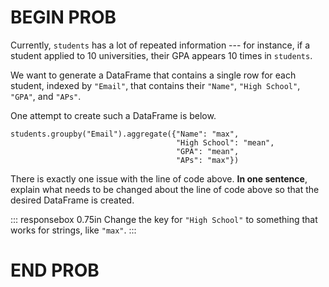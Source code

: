 # BEGIN PROB

Currently, `students` has a lot of repeated information --- for
instance, if a student applied to 10 universities, their GPA appears 10
times in `students`.

We want to generate a DataFrame that contains a single row for each
student, indexed by `"Email"`, that contains their `"Name"`,
`"High School"`, `"GPA"`, and `"APs"`.

One attempt to create such a DataFrame is below.

    students.groupby("Email").aggregate({"Name": "max",
                                         "High School": "mean",
                                         "GPA": "mean",
                                         "APs": "max"})

There is exactly one issue with the line of code above. **In one
sentence**, explain what needs to be changed about the line of code
above so that the desired DataFrame is created.

::: responsebox
0.75in Change the key for `"High School"` to something that works for
strings, like `"max"`.
:::

# END PROB